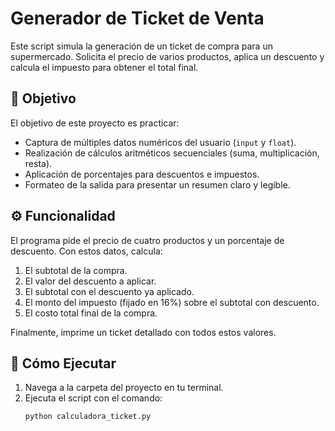 # Generador de Ticket de Venta

Este script simula la generación de un ticket de compra para un supermercado. Solicita el precio de varios productos, aplica un descuento y calcula el impuesto para obtener el total final.

## 🎯 Objetivo

El objetivo de este proyecto es practicar:
- Captura de múltiples datos numéricos del usuario (`input` y `float`).
- Realización de cálculos aritméticos secuenciales (suma, multiplicación, resta).
- Aplicación de porcentajes para descuentos e impuestos.
- Formateo de la salida para presentar un resumen claro y legible.

## ⚙️ Funcionalidad

El programa pide el precio de cuatro productos y un porcentaje de descuento. Con estos datos, calcula:
1. El subtotal de la compra.
2. El valor del descuento a aplicar.
3. El subtotal con el descuento ya aplicado.
4. El monto del impuesto (fijado en 16%) sobre el subtotal con descuento.
5. El costo total final de la compra.

Finalmente, imprime un ticket detallado con todos estos valores.

## 🚀 Cómo Ejecutar

1. Navega a la carpeta del proyecto en tu terminal.
2. Ejecuta el script con el comando:
   ```bash
   python calculadora_ticket.py